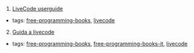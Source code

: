 1. [LiveCode userguide](http://www.scribd.com/doc/216789127/LiveCode-userguide)
  * tags: [free-programming-books](tags/free-programming-books.md), [livecode](tags/livecode.md)
2. [Guida a livecode](http://www.maxvessi.net/pmwiki/pmwiki.php?n=Main.GuidaALivecode)
  * tags: [free-programming-books](tags/free-programming-books.md), [free-programming-books-it](tags/free-programming-books-it.md), [livecode](tags/livecode.md)
